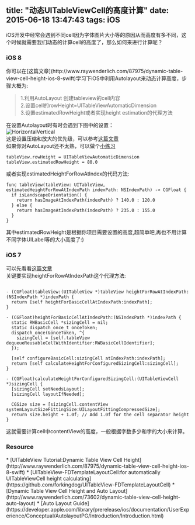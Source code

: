 title: "动态UITableViewCell的高度计算"
date: 2015-06-18 13:47:43
tags: iOS
---
iOS开发中经常会遇到不同cell因为字体图片大小等的原因从而高度有多不同，这个时候就需要我们动态的计算cell的高度了，那么如何来进行计算呢？  

<h3 id="1">iOS 8</h3>
你可以在[这篇文章](http://www.raywenderlich.com/87975/dynamic-table-view-cell-height-ios-8-swift)学习下iOS中利用Autolayout来动态计算高度，步骤大概为:  

> 1.利用AutoLayout 创建tableview的cell内容  
> 2.设置cell的rowHeight=UITableViewAutomaticDimension  
> 3.设置estimatedRowHeight或者实现height estimation的代理方法  


在设置Autolayout时有时会遇到下图中的设置：  
![HorizontalVertical](http://7xjmzg.com1.z0.glb.clouddn.com/HorizontalVertical.png)  
这是设置压缩和放大的优先级，可以参考[这篇文章](http://blog.csdn.net/yongyinmg/article/details/39526207)  
如果你对AutoLayout还不太熟，可以做个[小练习](http://www.raywenderlich.com/83129/beginning-auto-layout-tutorial-swift-part-1)    


```
tableView.rowHeight = UITableViewAutomaticDimension  
tableView.estimatedRowHeight = 80.0 
```

或者实现estimatedHeightForRowAtIndex的代码方法: 

  
```
func tableView(tableView: UITableView, estimatedHeightForRowAtIndexPath indexPath: NSIndexPath) -> CGFloat {
  if isLandscapeOrientation() {
    return hasImageAtIndexPath(indexPath) ? 140.0 : 120.0
  } else {
    return hasImageAtIndexPath(indexPath) ? 235.0 : 155.0
  }
} 
```
 
其中estimatedRowHeight是根据你项目需要设置的高度,超简单吧,再也不用计算不同字体UILabel等的大小高度了:)  
 
<h3 id="2">iOS 7</h3>

可以先看看[这篇文章](http://www.raywenderlich.com/73602/dynamic-table-view-cell-height-auto-layout)  
关键要实现heightForRowAtIndexPath这个代理方法:  


```  

- (CGFloat)tableView:(UITableView *)tableView heightForRowAtIndexPath:(NSIndexPath *)indexPath {
  return [self heightForBasicCellAtIndexPath:indexPath];
}
 
- (CGFloat)heightForBasicCellAtIndexPath:(NSIndexPath *)indexPath {
  static RWBasicCell *sizingCell = nil;
  static dispatch_once_t onceToken;
  dispatch_once(&onceToken, ^{
    sizingCell = [self.tableView dequeueReusableCellWithIdentifier:RWBasicCellIdentifier];
  });
 
  [self configureBasicCell:sizingCell atIndexPath:indexPath];
  return [self calculateHeightForConfiguredSizingCell:sizingCell];
}
 
- (CGFloat)calculateHeightForConfiguredSizingCell:(UITableViewCell *)sizingCell {
  [sizingCell setNeedsLayout];
  [sizingCell layoutIfNeeded];
 
  CGSize size = [sizingCell.contentView systemLayoutSizeFittingSize:UILayoutFittingCompressedSize];
  return size.height + 1.0f; // Add 1.0f for the cell separator height
} 

```  
 

这就需要计算cell中contentView的高度，一般根据字数多少和字的大小来计算。  

<h3 id="3">Resource</h3>
* [UITableView Tutorial:Dynamic Table View Cell Height](http://www.raywenderlich.com/87975/dynamic-table-view-cell-height-ios-8-swift)  
* [UITableView-FDTemplateLayoutCell:for automatically UITableViewCell height calculating](https://github.com/forkingdog/UITableView-FDTemplateLayoutCell)
* [Dynamic Table View Cell Height and Auto Layout](http://www.raywenderlich.com/73602/dynamic-table-view-cell-height-auto-layout)  
* [Auto Layout Guide](https://developer.apple.com/library/prerelease/ios/documentation/UserExperience/Conceptual/AutolayoutPG/Introduction/Introduction.html)  
